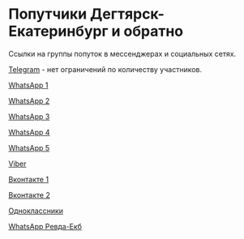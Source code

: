 # Попутчики Дегтярск-Екатеринбург и обратно

Ссылки на группы попуток в мессенджерах и социальных сетях.

[Telegram](https://tgrm.github.io/degtyarsk_poputka) - нет ограничений по количеству участников. 

[WhatsApp 1](https://chat.whatsapp.com/HhCAa9wYvCqCXDqrvwvKKo)

[WhatsApp 2](https://chat.whatsapp.com/E9ArOxtwcMc8gLqUxcqBAS)

[WhatsApp 3](https://chat.whatsapp.com/LSIR6YKccHBGhGLynDleYO)

[WhatsApp 4](https://chat.whatsapp.com/DkPlQsRH3MDKgcoasyUDKF)

[WhatsApp 5](https://chat.whatsapp.com/CQgJyoVOAh9FEh4kxKneEi)


[Viber](https://invite.viber.com/?g2=AQB3FCgnOhIQD0kkDnTNoB14X54wQgz0nCAe0RiJAw6V7pQtvXErl8fFrTv0OnT0)

[Вконтакте 1](https://vk.com/poputkadegtyarsk)

[Вконтакте 2](https://vk.com/club184526180)

[Одноклассники](https://ok.ru/group/55230929371166)

[WhatsApp Ревда-Екб](https://chat.whatsapp.com/H8FB1vPkrrc9OCZWH4LocO)
